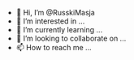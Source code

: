 - 👋 Hi, I’m @RusskiMasja
- 👀 I’m interested in ...
- 🌱 I’m currently learning ...
- 💞️ I’m looking to collaborate on ...
- 📫 How to reach me ...

<!---
RusskiMasja/RusskiMasja is a ✨ special ✨ repository because its `README.md` (this file) appears on your GitHub profile.
You can click the Preview link to take a look at your changes.
--->

